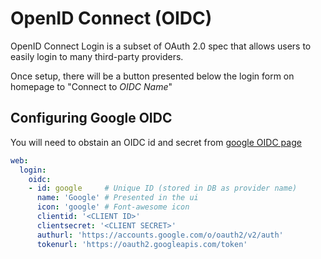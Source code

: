# OpenID Connect (OIDC)

OpenID Connect Login is a subset of OAuth 2.0 spec that allows users to easily login to many third-party providers.

Once setup, there will be a button presented below the login form on homepage to "Connect to *OIDC Name*"

## Configuring Google OIDC

You will need to obstain an OIDC id and secret from [google OIDC page](https://developers.google.com/identity/protocols/oauth2/openid-connect)

```yaml
web:
  login:
    oidc:
    - id: google     # Unique ID (stored in DB as provider name)
      name: 'Google' # Presented in the ui
      icon: 'google' # Font-awesome icon
      clientid: '<CLIENT ID>'
      clientsecret: '<CLIENT SECRET>'
      authurl: 'https://accounts.google.com/o/oauth2/v2/auth'
      tokenurl: 'https://oauth2.googleapis.com/token'
```
